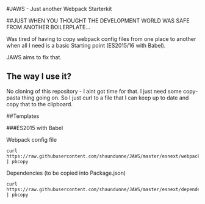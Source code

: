 #JAWS - Just another Webpack Starterkit

##JUST WHEN YOU THOUGHT THE DEVELOPMENT WORLD WAS SAFE FROM ANOTHER BOILERPLATE...

Was tired of having to copy webpack config files from one place to another when all I need is a basic Starting point (ES2015/16 with Babel).

JAWS aims to fix that.

## The way I use it?

No cloning of this repository - I aint got time for that. I just need some copy-pasta thing going on. So I just curl to a file that I can keep up to date and copy that to the clipboard.


##Templates

###ES2015 with Babel

Webpack config file
```
curl https://raw.githubusercontent.com/shaundunne/JAWS/master/esnext/webpack.config.js | pbcopy
```
Dependencies (to be copied into Package.json)
```
curl https://raw.githubusercontent.com/shaundunne/JAWS/master/esnext/dependencies.json | pbcopy
```
